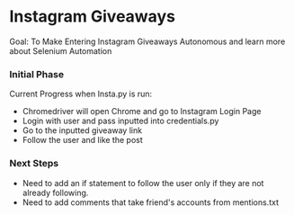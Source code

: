 # Instagram Giveaways
Goal: To Make Entering Instagram Giveaways Autonomous and learn more about Selenium Automation

### Initial Phase

Current Progress when Insta.py is run: 
* Chromedriver will open Chrome and go to Instagram Login Page
* Login with user and pass inputted into credentials.py
* Go to the inputted giveaway link
* Follow the user and like the post

### Next Steps

* Need to add an if statement to follow the user only if they are not already following.
* Need to add comments that take friend's accounts from mentions.txt 

